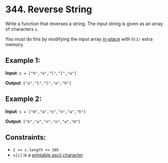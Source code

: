 # 344. Reverse String

Write a function that reverses a string. The input string is given as an array of characters `s`.

You must do this by modifying the input array [in-place](https://en.wikipedia.org/wiki/In-place_algorithm) with `O(1)` extra memory.

 

## Example 1:

**Input**: `s = ["h","e","l","l","o"]`

**Output**: `["o","l","l","e","h"]`

## Example 2:

**Input**: `s = ["H","a","n","n","a","h"]`

**Output**: `["h","a","n","n","a","H"]`
 
## Constraints:

* `1 <= s.length <= 105`
* `s[i]` is a [printable ascii character](https://en.wikipedia.org/wiki/ASCII#Printable_characters).